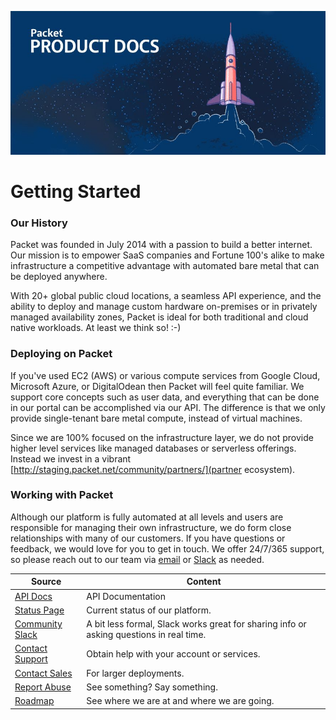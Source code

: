 ![enable backend transfer](/images/packet-product-docs.jpg)

# Getting Started

### Our History
Packet was founded in July 2014 with a passion to build a better internet. Our mission is to empower SaaS companies and Fortune 100's alike to make infrastructure a competitive advantage with automated bare metal that can be deployed anywhere. 

With 20+ global public cloud locations, a seamless API experience, and the ability to deploy and manage custom hardware on-premises or in privately managed availability zones, Packet is ideal for both traditional and cloud native workloads. At least we think so!  :-)  

### Deploying on Packet
If you've used EC2 (AWS) or various compute services from Google Cloud, Microsoft Azure, or DigitalOdean then Packet will feel quite familiar. We support core concepts such as user data, and everything that can be done in our portal can be accomplished via our API.  The difference is that we only provide single-tenant bare metal compute, instead of virtual machines. 

Since we are 100% focused on the infrastructure layer, we do not provide higher level services like managed databases or serverless offerings. Instead we invest in a vibrant [http://staging.packet.net/community/partners/](partner ecosystem).

### Working with Packet
Although our platform is fully automated at all levels and users are responsible for managing their own infrastructure, we do form close relationships with many of our customers. If you have questions or feedback, we would love for you to get in touch. We offer 24/7/365 support, so please reach out to our team via [email](mailto:support@packet.com) or [Slack](https://slack.packet.com/) as needed.

| Source  | Content |
| ------------- | ------------- |
| [API Docs](https://www.packet.com/developers/api/) | API Documentation |
| [Status Page](https://status.packet.com/) | Current status of our platform. |
| [Community Slack](https://slack.packet.com/) | A bit less formal, Slack works great for sharing info or asking questions in real time. |
| [Contact Support](https://app.packet.net/support) | Obtain help with your account or services. |
| [Contact Sales](mailto:sales@packet.com) | For larger deployments. |
| [Report Abuse](mailto:abuse@packet.com) | See something? Say something. |
| [Roadmap](https://www.packet.com/developers/roadmap/) | See where we are at and where we are going. |
